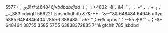 5577+$；_这是什么
64846jxbdbdbdjdd
（$；_；_+4832
-&：&4_”；；
+“；_；_+$_
（$；_+_383
cdyigff
566221
jsbshdhdhdb
_&7_&-++
-”&--”&&
648484
64946
uffyg
5885
6484846404
28556
38848&：_56-
“；+65_
opus
”：--55
不8””
+$；$-$+
648464
38755
3585
5755
63838372835
7””&
gfchh
785
jsbdbd 
